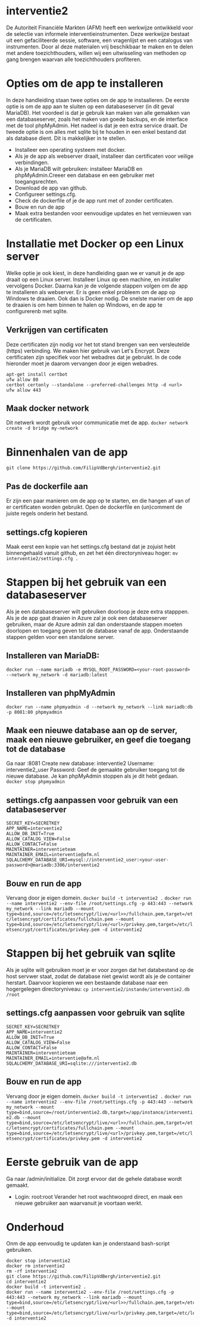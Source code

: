 # interventie2
De Autoriteit Financiële Markten (AFM) heeft een werkwijze ontwikkeld voor de selectie van informele interventieinstrumenten. Deze werkwijze bestaat uit een gefaciliteerde sessie, software, een vragenlijst en een catalogus van instrumenten. Door al deze materialen vrij beschikbaar te maken en te delen met andere toezichthouders, willen wij een uitwisseling van methoden op gang brengen waarvan alle toezichthouders profiteren.

# Opties om de app te installeren
In deze handleiding staan twee opties om de app te instaalleren. De eerste optie is om de app aan te sluiten op een databaseserver (in dit geval MariaDB). Het voordeel is dat je gebruik kan maken van alle gemakken van een databaseserver, zoals het maken van goede backups, en de interface met de tool phpMyAdmin. Het nadeel is dat je een extra service draait. De tweede optie is om alles met sqlite bij te houden in een enkel bestand dat als database dient. Dit is makkelijker in te stellen.

- Installeer een operating systeem met docker.
- Als je de app als webserver draait, installeer dan certificaten voor veilige verbindingen.
- Als je MariaDB wilt gebruiken: installeer MariaDB en phpMyAdmin.Creeer een database en een gebruiker met toegangsrechten.
- Download de app van github.
- Configureer settings.cfg.
- Check de dockerfile of je de app runt met of zonder certificaten.
- Bouw en run de app
- Maak extra bestanden voor eenvoudige updates en het vernieuwen van de certificaten.


# Installatie met Docker op een Linux server
Welke optie je ook kiest, in deze handleiding gaan we er vanuit je de app draait op een Linux server. Installeer Linux op een machine, en installer vervolgens Docker. Daarna kan je de volgende stappen volgen om de app te installeren als webserver. Er is geen enkel probleem om de app op Windows te draaien. Ook dan is Docker nodig. De snelste manier om de app te draaien is om hem binnen te halen op Windows, en de app te configurerenb met sqlite.


## Verkrijgen van certificaten
Deze certificaten zijn nodig vor het tot stand brengen van een versleutelde (https) verbinding. We maken hier gebruik van Let's Encrypt. Deze certificaten zijn specifiek voor het webadres dat je gebruikt. In de code hieronder moet je daarom <url> vervangen door je eigen webadres.
```
apt-get install certbot
ufw allow 80
certbot certonly --standalone --preferred-challenges http -d <url>
ufw allow 443
```

## Maak docker network
Dit netwerk wordt gebruik voor communicatie met de app.
```docker network create -d bridge my-network```

# Binnenhalen van de app
```git clone https://github.com/FilipVdBergh/interventie2.git```

## Pas de dockerfile aan
Er zijn een paar manieren om de app op te starten, en die hangen af van of er certificaten worden gebruikt. Open de dockerfile en (un)comment de juiste regels onderin het bestand.

## settings.cfg kopieren
Maak eerst een kopie van het settings.cfg bestand dat je zojuist hebt binnengehaald vanuit github, en zet het één directoryniveau hoger:
```mv interventie2/settings.cfg .```

# Stappen bij het gebruik van een databaseserver
Als je een databaseserver wilt gebruiken doorloop je deze extra stapppen. Als je de app gaat draaien in Azure zal je ook een databaseserver gebruiken, maar de Azure admin zal dan onderstaande stappen moeten doorlopen en toegang geven tot de database vanaf de app. Onderstaande stappen gelden voor een standalone server.

## Installeren van MariaDB:
```docker run --name mariadb -e MYSQL_ROOT_PASSWORD=<your-root-password> --network my_network -d mariadb:latest```

## Installeren van phpMyAdmin
```docker run --name phpmyadmin -d --network my_network --link mariadb:db -p 8081:80 phpmyadmin```

## Maak een nieuwe database aan op de server, maak een nieuwe gebruiker, en geef die toegang tot de database
Ga naar <ip-address>:8081
Create new database:    interventie2
Username:               interventie2_user
Password:               <your-user-password>
Geef de gemaakte gebruiker toegang tot de nieuwe database. Je kan phpMyAdmin stoppen als je dit hebt gedaan.
`docker stop phpmyadmin`

## settings.cfg aanpassen voor gebruik van een databaseserver
```
SECRET_KEY=SECRETKEY
APP_NAME=interventie2
ALLOW_DB_INIT=True
ALLOW_CATALOG_VIEW=False
ALLOW_CONTACT=False
MAINTAINER=interventieteam
MAINTAINER_EMAIL=interventie@afm.nl
SQLALCHEMY_DATABASE_URI=mysql://interventie2_user:<your-user-password>@mariadb:3306/interventie2
```

## Bouw en run de app
Vervang <url> door je eigen domein.
```docker build -t interventie2 .```
```docker run --name interventie2 --env-file /root/settings.cfg -p 443:443 --network my_network --link mariadb --mount type=bind,source=/etc/letsencrypt/live/<url>>/fullchain.pem,target=/etc/letsencrypt/certificates/fullchain.pem --mount type=bind,source=/etc/letsencrypt/live/<url>/privkey.pem,target=/etc/letsencrypt/certificates/privkey.pem -d interventie2```

# Stappen bij het gebruik van sqlite
Als je sqlite wilt gebruiken moet je er voor zorgen dat het databestand op de host servwer staat, zodat de database niet gewist wordt als je de container herstart. Daarvoor kopieren we een bestaande database naar een hogergelegen directoryniveau:
```cp interventie2/instande/interventie2.db /root```

## settings.cfg aanpassen voor gebruik van sqlite
```
SECRET_KEY=SECRETKEY
APP_NAME=interventie2
ALLOW_DB_INIT=True
ALLOW_CATALOG_VIEW=False
ALLOW_CONTACT=False
MAINTAINER=interventieteam
MAINTAINER_EMAIL=interventie@afm.nl
SQLALCHEMY_DATABASE_URI=sqlite:///interventie2.db
```

## Bouw en run de app
Vervang <url> door je eigen domein.
```docker build -t interventie2 .```
```docker run --name interventie2 --env-file /root/settings.cfg -p 443:443 --network my_network --mount type=bind,source=/root/interventie2.db,target=/app/instance/interventie2.db --mount type=bind,source=/etc/letsencrypt/live/<url>>/fullchain.pem,target=/etc/letsencrypt/certificates/fullchain.pem --mount type=bind,source=/etc/letsencrypt/live/<url>/privkey.pem,target=/etc/letsencrypt/certificates/privkey.pem -d interventie2```

# Eerste gebruik van de app
Ga naar <url>/admin/initialize. Dit zorgt ervoor dat de gehele database wordt gemaakt.
- Login:             root:root
Verander het root wachtwooprd direct, en maak een nieuwe gebruiker aan waarvanuit je voortaan werkt.

# Onderhoud
Onm de app eenvoudig te updaten kan je onderstaand bash-script gebruiken. 
```
docker stop interventie2
docker rm interventie2
rm -rf interventie2
git clone https://github.com/FilipVdBergh/interventie2.git
cd interventie2
docker build -t interventie2 .
docker run --name interventie2 --env-file /root/settings.cfg -p 443:443 --network my_network --link mariadb --mount type=bind,source=/etc/letsencrypt/live/<url>>/fullchain.pem,target=/etc/letsencrypt/certificates/fullchain.pem --mount type=bind,source=/etc/letsencrypt/live/<url>/privkey.pem,target=/etc/letsencrypt/certificates/privkey.pem -d interventie2
```


